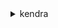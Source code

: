 <details><summary>kendra</summary><blockquote>

- **<details><summary>batch-delete-document</summary><blockquote>**

  * --index-id
  * --document-id-list
  * --data-source-sync-job-metric-target
  * --cli-input-json
  * --cli-input-yaml
  * --generate-cli-skeleton


- **<details><summary>batch-get-document-status</summary><blockquote>**

  * --index-id
  * --document-info-list
  * --cli-input-json
  * --cli-input-yaml
  * --generate-cli-skeleton


- **<details><summary>batch-put-document</summary><blockquote>**

  * --index-id
  * --role-arn
  * --documents
  * --cli-input-json
  * --cli-input-yaml
  * --generate-cli-skeleton


- **<details><summary>clear-query-suggestions</summary><blockquote>**

  * --index-id
  * --cli-input-json
  * --cli-input-yaml
  * --generate-cli-skeleton


- **<details><summary>create-data-source</summary><blockquote>**

  * --name
  * --index-id
  * --type
  * --configuration
  * --description
  * --schedule
  * --role-arn
  * --tags
  * --client-token
  * --cli-input-json
  * --cli-input-yaml
  * --generate-cli-skeleton


- **<details><summary>create-faq</summary><blockquote>**

  * --index-id
  * --name
  * --description
  * --s3-path
  * --role-arn
  * --tags
  * --file-format
  * --client-token
  * --cli-input-json
  * --cli-input-yaml
  * --generate-cli-skeleton


- **<details><summary>create-index</summary><blockquote>**

  * --name
  * --edition
  * --role-arn
  * --server-side-encryption-configuration
  * --description
  * --client-token
  * --tags
  * --user-token-configurations
  * --user-context-policy
  * --cli-input-json
  * --cli-input-yaml
  * --generate-cli-skeleton


- **<details><summary>create-query-suggestions-block-list</summary><blockquote>**

  * --index-id
  * --name
  * --description
  * --source-s3-path
  * --client-token
  * --role-arn
  * --tags
  * --cli-input-json
  * --cli-input-yaml
  * --generate-cli-skeleton


- **<details><summary>create-thesaurus</summary><blockquote>**

  * --index-id
  * --name
  * --description
  * --role-arn
  * --tags
  * --source-s3-path
  * --client-token
  * --cli-input-json
  * --cli-input-yaml
  * --generate-cli-skeleton


- **<details><summary>delete-data-source</summary><blockquote>**

  * --id
  * --index-id
  * --cli-input-json
  * --cli-input-yaml
  * --generate-cli-skeleton


- **<details><summary>delete-faq</summary><blockquote>**

  * --id
  * --index-id
  * --cli-input-json
  * --cli-input-yaml
  * --generate-cli-skeleton


- **<details><summary>delete-index</summary><blockquote>**

  * --id
  * --cli-input-json
  * --cli-input-yaml
  * --generate-cli-skeleton


- **<details><summary>delete-principal-mapping</summary><blockquote>**

  * --index-id
  * --data-source-id
  * --group-id
  * --ordering-id
  * --cli-input-json
  * --cli-input-yaml
  * --generate-cli-skeleton


- **<details><summary>delete-query-suggestions-block-list</summary><blockquote>**

  * --index-id
  * --id
  * --cli-input-json
  * --cli-input-yaml
  * --generate-cli-skeleton


- **<details><summary>delete-thesaurus</summary><blockquote>**

  * --id
  * --index-id
  * --cli-input-json
  * --cli-input-yaml
  * --generate-cli-skeleton


- **<details><summary>describe-data-source</summary><blockquote>**

  * --id
  * --index-id
  * --cli-input-json
  * --cli-input-yaml
  * --generate-cli-skeleton


- **<details><summary>describe-faq</summary><blockquote>**

  * --id
  * --index-id
  * --cli-input-json
  * --cli-input-yaml
  * --generate-cli-skeleton


- **<details><summary>describe-index</summary><blockquote>**

  * --id
  * --cli-input-json
  * --cli-input-yaml
  * --generate-cli-skeleton


- **<details><summary>describe-principal-mapping</summary><blockquote>**

  * --index-id
  * --data-source-id
  * --group-id
  * --cli-input-json
  * --cli-input-yaml
  * --generate-cli-skeleton


- **<details><summary>describe-query-suggestions-block-list</summary><blockquote>**

  * --index-id
  * --id
  * --cli-input-json
  * --cli-input-yaml
  * --generate-cli-skeleton


- **<details><summary>describe-query-suggestions-config</summary><blockquote>**

  * --index-id
  * --cli-input-json
  * --cli-input-yaml
  * --generate-cli-skeleton


- **<details><summary>describe-thesaurus</summary><blockquote>**

  * --id
  * --index-id
  * --cli-input-json
  * --cli-input-yaml
  * --generate-cli-skeleton


- **<details><summary>get-query-suggestions</summary><blockquote>**

  * --index-id
  * --query-text
  * --max-suggestions-count
  * --cli-input-json
  * --cli-input-yaml
  * --generate-cli-skeleton


- **<details><summary>help</summary><blockquote>**

  * 


- **<details><summary>list-data-sources</summary><blockquote>**

  * --index-id
  * --next-token
  * --max-results
  * --cli-input-json
  * --cli-input-yaml
  * --generate-cli-skeleton


- **<details><summary>list-data-source-sync-jobs</summary><blockquote>**

  * --id
  * --index-id
  * --next-token
  * --max-results
  * --start-time-filter
  * --status-filter
  * --cli-input-json
  * --cli-input-yaml
  * --generate-cli-skeleton


- **<details><summary>list-faqs</summary><blockquote>**

  * --index-id
  * --next-token
  * --max-results
  * --cli-input-json
  * --cli-input-yaml
  * --generate-cli-skeleton


- **<details><summary>list-groups-older-than-ordering-id</summary><blockquote>**

  * --index-id
  * --data-source-id
  * --ordering-id
  * --next-token
  * --max-results
  * --cli-input-json
  * --cli-input-yaml
  * --generate-cli-skeleton


- **<details><summary>list-indices</summary><blockquote>**

  * --next-token
  * --max-results
  * --cli-input-json
  * --cli-input-yaml
  * --generate-cli-skeleton


- **<details><summary>list-query-suggestions-block-lists</summary><blockquote>**

  * --index-id
  * --next-token
  * --max-results
  * --cli-input-json
  * --cli-input-yaml
  * --generate-cli-skeleton


- **<details><summary>list-tags-for-resource</summary><blockquote>**

  * --resource-arn
  * --cli-input-json
  * --cli-input-yaml
  * --generate-cli-skeleton


- **<details><summary>list-thesauri</summary><blockquote>**

  * --index-id
  * --next-token
  * --max-results
  * --cli-input-json
  * --cli-input-yaml
  * --generate-cli-skeleton


- **<details><summary>put-principal-mapping</summary><blockquote>**

  * --index-id
  * --data-source-id
  * --group-id
  * --group-members
  * --ordering-id
  * --role-arn
  * --cli-input-json
  * --cli-input-yaml
  * --generate-cli-skeleton


- **<details><summary>query</summary><blockquote>**

  * --index-id
  * --query-text
  * --attribute-filter
  * --facets
  * --requested-document-attributes
  * --query-result-type-filter
  * --document-relevance-override-configurations
  * --page-number
  * --page-size
  * --sorting-configuration
  * --user-context
  * --visitor-id
  * --cli-input-json
  * --cli-input-yaml
  * --generate-cli-skeleton


- **<details><summary>start-data-source-sync-job</summary><blockquote>**

  * --id
  * --index-id
  * --cli-input-json
  * --cli-input-yaml
  * --generate-cli-skeleton


- **<details><summary>stop-data-source-sync-job</summary><blockquote>**

  * --id
  * --index-id
  * --cli-input-json
  * --cli-input-yaml
  * --generate-cli-skeleton


- **<details><summary>submit-feedback</summary><blockquote>**

  * --index-id
  * --query-id
  * --click-feedback-items
  * --relevance-feedback-items
  * --cli-input-json
  * --cli-input-yaml
  * --generate-cli-skeleton


- **<details><summary>tag-resource</summary><blockquote>**

  * --resource-arn
  * --tags
  * --cli-input-json
  * --cli-input-yaml
  * --generate-cli-skeleton


- **<details><summary>untag-resource</summary><blockquote>**

  * --resource-arn
  * --tag-keys
  * --cli-input-json
  * --cli-input-yaml
  * --generate-cli-skeleton


- **<details><summary>update-data-source</summary><blockquote>**

  * --id
  * --name
  * --index-id
  * --configuration
  * --description
  * --schedule
  * --role-arn
  * --cli-input-json
  * --cli-input-yaml
  * --generate-cli-skeleton


- **<details><summary>update-index</summary><blockquote>**

  * --id
  * --name
  * --role-arn
  * --description
  * --document-metadata-configuration-updates
  * --capacity-units
  * --user-token-configurations
  * --user-context-policy
  * --cli-input-json
  * --cli-input-yaml
  * --generate-cli-skeleton


- **<details><summary>update-query-suggestions-block-list</summary><blockquote>**

  * --index-id
  * --id
  * --name
  * --description
  * --source-s3-path
  * --role-arn
  * --cli-input-json
  * --cli-input-yaml
  * --generate-cli-skeleton


- **<details><summary>update-query-suggestions-config</summary><blockquote>**

  * --index-id
  * --mode
  * --query-log-look-back-window-in-days
  * --include-queries-without-user-information
  * --no-include-queries-without-user-information
  * --minimum-number-of-querying-users
  * --minimum-query-count
  * --cli-input-json
  * --cli-input-yaml
  * --generate-cli-skeleton


- **<details><summary>update-thesaurus</summary><blockquote>**

  * --id
  * --name
  * --index-id
  * --description
  * --role-arn
  * --source-s3-path
  * --cli-input-json
  * --cli-input-yaml
  * --generate-cli-skeleton


</blockquote></details>
</blockquote></details>
</blockquote></details>
</blockquote></details>
</blockquote></details>
</blockquote></details>
</blockquote></details>
</blockquote></details>
</blockquote></details>
</blockquote></details>
</blockquote></details>
</blockquote></details>
</blockquote></details>
</blockquote></details>
</blockquote></details>
</blockquote></details>
</blockquote></details>
</blockquote></details>
</blockquote></details>
</blockquote></details>
</blockquote></details>
</blockquote></details>
</blockquote></details>
</blockquote></details>
</blockquote></details>
</blockquote></details>
</blockquote></details>
</blockquote></details>
</blockquote></details>
</blockquote></details>
</blockquote></details>
</blockquote></details>
</blockquote></details>
</blockquote></details>
</blockquote></details>
</blockquote></details>
</blockquote></details>
</blockquote></details>
</blockquote></details>
</blockquote></details>
</blockquote></details>
</blockquote></details>
</blockquote></details>
</blockquote></details>
</blockquote></details>
